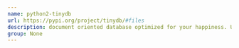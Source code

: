 ```yaml
---
name: python2-tinydb
url: https://pypi.org/project/tinydb/#files
description: document oriented database optimized for your happiness. URL : https://pypi.org/project/tinydb/#files Groups : None
group: None
---
```

